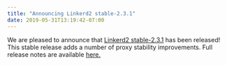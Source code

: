 ```yaml
---
title: "Announcing Linkerd2 stable-2.3.1"
date: 2019-05-31T13:19:42-07:00
---
```


We are pleased to announce that
[Linkerd2 stable-2.3.1](https://github.com/linkerd/linkerd2/releases/tag/stable-2.3.1)
has been released! This stable release adds a number of proxy stability
improvements. Full release notes are available
[here.](https://lists.cncf.io/g/cncf-linkerd-dev/message/127)
